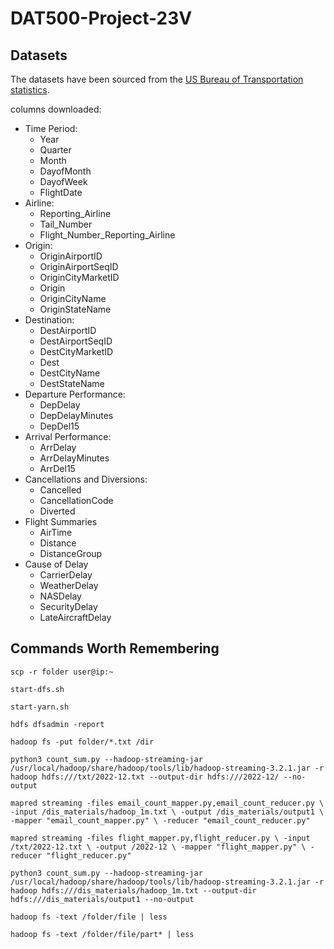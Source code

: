 # DAT500-Project-23V

## Datasets

The datasets have been sourced from the [US Bureau of Transportation statistics](https://www.transtats.bts.gov/Tables.asp?QO_VQ=EFD&QO_anzr=Nv4yv0r%FDb0-gvzr%FDcr4s14zn0pr%FDQn6n&QO_fu146_anzr=b0-gvzr).

columns downloaded:

- Time Period:
  - Year
  - Quarter
  - Month
  - DayofMonth
  - DayofWeek
  - FlightDate
- Airline:
  - Reporting_Airline
  - Tail_Number
  - Flight_Number_Reporting_Airline
- Origin:
  - OriginAirportID
  - OriginAirportSeqID
  - OriginCityMarketID
  - Origin
  - OriginCityName
  - OriginStateName
- Destination:
  - DestAirportID
  - DestAirportSeqID
  - DestCityMarketID
  - Dest
  - DestCityName
  - DestStateName
- Departure Performance:
  - DepDelay
  - DepDelayMinutes
  - DepDel15
- Arrival Performance:
  - ArrDelay
  - ArrDelayMinutes
  - ArrDel15
- Cancellations and Diversions:
  - Cancelled
  - CancellationCode
  - Diverted
- Flight Summaries
  - AirTime
  - Distance
  - DistanceGroup
- Cause of Delay
  - CarrierDelay
  - WeatherDelay
  - NASDelay
  - SecurityDelay
  - LateAircraftDelay

## Commands Worth Remembering

``scp -r folder user@ip:~``

``start-dfs.sh``

``start-yarn.sh``

``hdfs dfsadmin -report``

``hadoop fs -put folder/*.txt /dir``

``python3 count_sum.py --hadoop-streaming-jar /usr/local/hadoop/share/hadoop/tools/lib/hadoop-streaming-3.2.1.jar -r hadoop hdfs:///txt/2022-12.txt --output-dir hdfs:///2022-12/ --no-output``

``mapred streaming -files email_count_mapper.py,email_count_reducer.py \
-input /dis_materials/hadoop_1m.txt \
-output /dis_materials/output1 \
-mapper "email_count_mapper.py" \
-reducer "email_count_reducer.py"``

``mapred streaming -files flight_mapper.py,flight_reducer.py \
-input /txt/2022-12.txt \
-output /2022-12 \
-mapper "flight_mapper.py" \
-reducer "flight_reducer.py"``

``python3 count_sum.py --hadoop-streaming-jar /usr/local/hadoop/share/hadoop/tools/lib/hadoop-streaming-3.2.1.jar -r hadoop hdfs:///dis_materials/hadoop_1m.txt --output-dir hdfs:///dis_materials/output1 --no-output``

``hadoop fs -text /folder/file | less``

``hadoop fs -text /folder/file/part* | less``